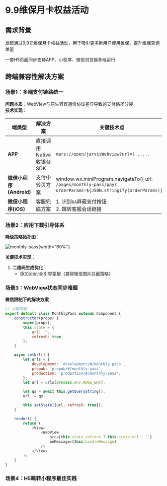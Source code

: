 # 9.9维保月卡权益活动

## 需求背景

发起通过9.9元维保月卡权益活动，用于吸引更多新用户使用维保，提升维保查询单量

一套H5页面同步支持APP、小程序、微信浏览器多端运行

## **跨端兼容性解决方案**

### 场景1：多端支付链路统一

**问题本质**：WebView与原生容器通信协议差异导致的支付路径分裂  
**技术实现**：

| 端类型                | 解决方案             | 关键技术点                                                                                                           |
|--------------------|------------------|-----------------------------------------------------------------------------------------------------------------|
| **APP**            | 直接调用Native收银台SDK | `mars://open/jarvisWebview?url=?......`                                                                         |
| **微信小程序(Android)** | 支付中转页方案          | window.wx.miniProgram.navigateTo({ url: `/pages/monthly-pass/pay?orderParams=${JSON.stringify(orderParams)}`}); |
| **微信小程序(iOS)**     | 客服兜底方案           | 1. 识别`UA`屏蔽支付按钮<br>2. 跳转客服会话链接                                                                                  |

### 场景2：应用下载引导体系

**降级策略拓扑图**：

![monthly-pass](/img/monthly-pass.svg){width="60%"}

**关键技术实现**：

1. **二维码生成优化**
    - 添加`长按识别`引导蒙层（兼容微信图片拦截策略）

### 场景3：WebView状态同步难题

**微信限制下的解决方案**：

```javascript
// 小程序端
export default class MonthlyPass extends Component {
    constructor(props) {
        super(props);
        this.state = {
            url: '',
            refresh: true,
        };
    }

    async setUrl() {
        let urls = {
            development: 'development/#/monthly-pass',
            prepub: 'prepub/#/monthly-pass',
            production: 'production/#/monthly-pass',
        };
        let url = urls[process.env.NODE_ENV];

        let qs = await this.getQueryString();
        url += qs;

        this.setState({url, refresh: true});
    }

    render() {
        return (
            <View>
                <WebView
                    src={this.state.refresh ? this.state.url : ''}
                    onMessage={this.handleMessage}
                />
            </View>
        );
    }
}
```

### 场景4：H5跳转小程序最佳实践

